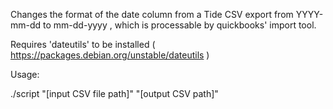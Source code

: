 Changes the format of the date column from a Tide CSV export from YYYY-mm-dd to mm-dd-yyyy , which is processable by quickbooks' import tool.

Requires 'dateutils' to be installed ( https://packages.debian.org/unstable/dateutils )

Usage:

./script "[input CSV file path]" "[output CSV path]"
